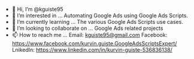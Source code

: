 - 👋 Hi, I’m @kguiste95
- 👀 I’m interested in ... Automating Google Ads using Google Ads Scripts.
- 🌱 I’m currently learning ... The various Google Ads Scripts use cases.
- 💞️ I’m looking to collaborate on ... Google Ads related projects
- 📫 How to reach me ... 
  Email: kguiste95@gmail.com
  Facebook: https://www.facebook.com/kurvin.guiste.GoogleAdsScriptsExpert/
  LnikedIn: https://www.linkedin.com/in/kurvin-guiste-536836138/

<!---
kguiste95/kguiste95 is a ✨ special ✨ repository because its `README.md` (this file) appears on your GitHub profile.
You can click the Preview link to take a look at your changes.
--->
